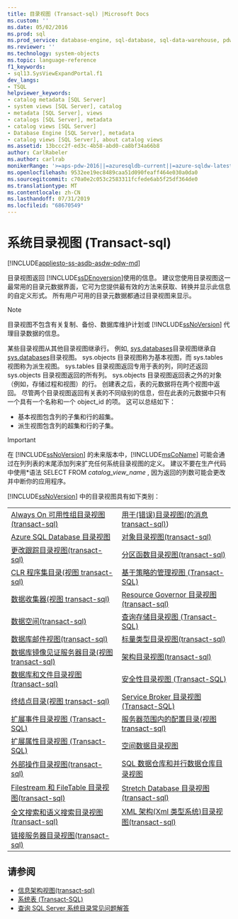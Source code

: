 ```yaml
---
title: 目录视图 (Transact-sql) |Microsoft Docs
ms.custom: ''
ms.date: 05/02/2016
ms.prod: sql
ms.prod_service: database-engine, sql-database, sql-data-warehouse, pdw
ms.reviewer: ''
ms.technology: system-objects
ms.topic: language-reference
f1_keywords:
- sql13.SysViewExpandPortal.f1
dev_langs:
- TSQL
helpviewer_keywords:
- catalog metadata [SQL Server]
- system views [SQL Server], catalog
- metadata [SQL Server], views
- catalogs [SQL Server], metadata
- catalog views [SQL Server]
- Database Engine [SQL Server], metadata
- catalog views [SQL Server], about catalog views
ms.assetid: 13bccc2f-ed3c-4b58-abd0-ca8bf34a66b8
author: CarlRabeler
ms.author: carlrab
monikerRange: '>=aps-pdw-2016||=azuresqldb-current||=azure-sqldw-latest||>=sql-server-2016||=sqlallproducts-allversions||>=sql-server-linux-2017||=azuresqldb-mi-current'
ms.openlocfilehash: 9532ee19ec8489caa51d090feaff464e030a0da0
ms.sourcegitcommit: c70a0e2c053c2583311fcfede6ab5f25df364de0
ms.translationtype: MT
ms.contentlocale: zh-CN
ms.lasthandoff: 07/31/2019
ms.locfileid: "68670549"
---
```

# <a name="system-catalog-views-transact-sql"></a>系统目录视图 (Transact-sql)

[!INCLUDE[appliesto-ss-asdb-asdw-pdw-md](../../includes/appliesto-ss-asdb-asdw-pdw-md.md)]

目录视图返回 [!INCLUDE[ssDEnoversion](../../includes/ssdenoversion-md.md)]使用的信息。 建议您使用目录视图这一最常用的目录元数据界面，它可为您提供最有效的方法来获取、转换并显示此信息的自定义形式。 所有用户可用的目录元数据都通过目录视图来显示。

> [!NOTE]
> 目录视图不包含有关复制、备份、数据库维护计划或 [!INCLUDE[ssNoVersion](../../includes/ssnoversion-md.md)] 代理目录数据的信息。

 某些目录视图从其他目录视图继承行。 例如, [sys.databases](../../relational-databases/system-catalog-views/sys-tables-transact-sql.md)目录视图继承自[sys.databases](../../relational-databases/system-catalog-views/sys-objects-transact-sql.md)目录视图。 sys.objects 目录视图称为基本视图，而 sys.tables 视图称为派生视图。 sys.tables 目录视图返回专用于表的列，同时还返回 sys.objects 目录视图返回的所有列。 sys.objects 目录视图返回表之外的对象（例如，存储过程和视图）的行。 创建表之后，表的元数据将在两个视图中返回。 尽管两个目录视图返回有关表的不同级别的信息，但在此表的元数据中只有一个具有一个名称和一个 object_id 的项。 这可以总结如下：

- 基本视图包含列的子集和行的超集。
- 派生视图包含列的超集和行的子集。

> [!IMPORTANT]
> 在 [!INCLUDE[ssNoVersion](../../includes/ssnoversion-md.md)] 的未来版本中，[!INCLUDE[msCoName](../../includes/msconame-md.md)] 可能会通过在列列表的末尾添加列来扩充任何系统目录视图的定义。 建议不要在生产代码中使用\*语法 SELECT FROM *catalog_view_name* , 因为返回的列数可能会更改并中断你的应用程序。

[!INCLUDE[ssNoVersion](../../includes/ssnoversion-md.md)] 中的目录视图具有如下类别：

|||
|-|-|
|[Always On 可用性组目录视图&#40;transact-sql&#41;](../../relational-databases/system-catalog-views/always-on-availability-groups-catalog-views-transact-sql.md)|[用于&#40;错误&#41;目录视图&#40;的消息 transact-sql&#41;](../system-catalog-views/messages-for-errors-catalog-views-sys-messages.md))|
|[Azure SQL Database 目录视图](../../relational-databases/system-catalog-views/azure-sql-database-catalog-views.md)|[对象目录视图&#40;transact-sql&#41;](../../relational-databases/system-catalog-views/object-catalog-views-transact-sql.md)|
|[更改跟踪目录视图&#40;transact-sql&#41;](../system-catalog-views/change-tracking-catalog-views-sys-change-tracking-databases.md)|[分区函数目录视图&#40;transact-sql&#41;](../../relational-databases/system-catalog-views/partition-function-catalog-views-transact-sql.md)|
|[CLR 程序集目录&#40;视图 transact-sql&#41;](../../relational-databases/system-catalog-views/clr-assembly-catalog-views-transact-sql.md)|[基于策略的管理视图 (Transact-SQL)](../../relational-databases/system-catalog-views/policy-based-management-views-transact-sql.md)|
|[数据收集器&#40;视图 transact-sql&#41;](../../relational-databases/system-catalog-views/data-collector-views-transact-sql.md)|[Resource Governor 目录视图&#40;transact-sql&#41;](../../relational-databases/system-catalog-views/resource-governor-catalog-views-transact-sql.md)|
|[数据空间&#40;transact-sql&#41;](../../relational-databases/system-catalog-views/data-spaces-transact-sql.md)|[查询存储目录视图 (Transact-SQL)](../../relational-databases/system-catalog-views/query-store-catalog-views-transact-sql.md)|
|[数据库邮件视图&#40;transact-sql&#41;](../../relational-databases/system-catalog-views/database-mail-views-transact-sql.md)|[标量类型目录视图&#40;transact-sql&#41;](../../relational-databases/system-catalog-views/scalar-types-catalog-views-transact-sql.md)|
|[数据库镜像见证服务器目录&#40;视图 transact-sql&#41;](../system-catalog-views/database-mirroring-witness-catalog-views-sys-database-mirroring-witnesses.md)|[架构目录视图&#40;transact-sql&#41;](../system-catalog-views/schemas-catalog-views-sys-schemas.md)|
|[数据库和文件目录视图&#40;transact-sql&#41;](../../relational-databases/system-catalog-views/databases-and-files-catalog-views-transact-sql.md)|[安全性目录视图 (Transact-SQL)](../../relational-databases/system-catalog-views/security-catalog-views-transact-sql.md)|
|[终结点目录&#40;视图 transact-sql&#41;](../../relational-databases/system-catalog-views/endpoints-catalog-views-transact-sql.md)|[Service Broker 目录视图 (Transact-SQL)](../../relational-databases/system-catalog-views/service-broker-catalog-views-transact-sql.md)|
|[扩展事件目录视图 (Transact-SQL)](../../relational-databases/system-catalog-views/extended-events-catalog-views-transact-sql.md)|[服务器范围内的配置目录&#40;视图 transact-sql&#41;](../../relational-databases/system-catalog-views/server-wide-configuration-catalog-views-transact-sql.md)|
|[扩展属性目录视图 (Transact-SQL)](../system-catalog-views/extended-properties-catalog-views-sys-extended-properties.md)|[空间数据目录视图](../../relational-databases/system-catalog-views/spatial-data-catalog-views.md)|
|[外部操作目录视图&#40;transact-sql&#41;](../../relational-databases/system-catalog-views/external-operations-catalog-views-transact-sql.md)|[SQL 数据仓库和并行数据仓库目录视图](../../relational-databases/system-catalog-views/sql-data-warehouse-and-parallel-data-warehouse-catalog-views.md)|
|[Filestream 和 FileTable 目录视图&#40;transact-sql&#41;](../../relational-databases/system-catalog-views/filestream-and-filetable-catalog-views-transact-sql.md)|[Stretch Database 目录视图&#40;transact-sql&#41;](../system-catalog-views/stretch-database-catalog-views-sys-remote-data-archive-databases.md)|
|[全文搜索和语义搜索目录视图&#40;transact-sql&#41;](../../relational-databases/system-catalog-views/full-text-search-and-semantic-search-catalog-views-transact-sql.md)|[XML 架构&#40;Xml 类型系统&#41;目录视图&#40;transact-sql&#41;](../../relational-databases/system-catalog-views/xml-schemas-xml-type-system-catalog-views-transact-sql.md)|
|[链接服务器目录视图&#40;transact-sql&#41;](../../relational-databases/system-catalog-views/linked-servers-catalog-views-transact-sql.md)||

## <a name="see-also"></a>请参阅

- [信息架构视图&#40;transact-sql&#41;](../../relational-databases/system-information-schema-views/system-information-schema-views-transact-sql.md)
- [系统表 (Transact-SQL)](../../relational-databases/system-tables/system-tables-transact-sql.md)
- [查询 SQL Server 系统目录常见问题解答](../../relational-databases/system-catalog-views/querying-the-sql-server-system-catalog-faq.md)
